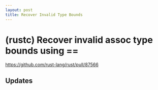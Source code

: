 ```yaml
---
layout: post
title: Recover Invalid Type Bounds
---
```


# (rustc) Recover invalid assoc type bounds using ==

https://github.com/rust-lang/rust/pull/87566

## Updates


